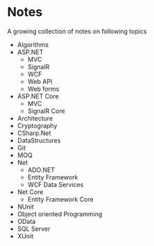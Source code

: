# Notes
A growing collection of notes on following topics

* Algorithms
* ASP.NET
    * MVC
    * SignalR
    * WCF
    * Web API
    * Web forms
* ASP.NET Core
    * MVC
    * SignalR Core
* Architecture
* Cryptography
* CSharp.Net
* DataStructures
* Git
* MOQ
* Net
    * ADO.NET
    * Entity Framework
    * WCF Data Services
* Net Core
    * Entity Framework Core
* NUnit
* Object oriented Programming
* OData
* SQL Server
* XUnit  
